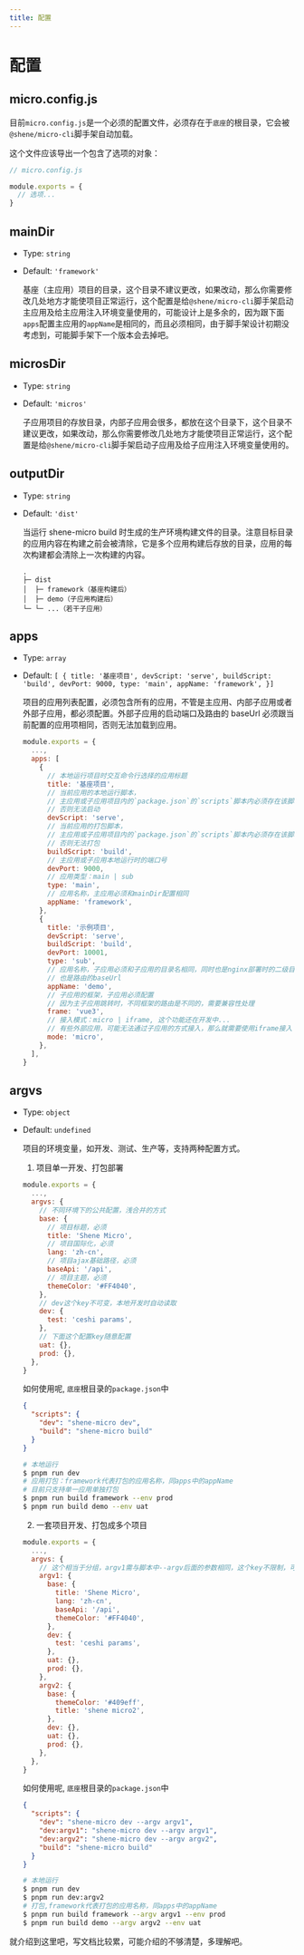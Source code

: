```yaml
---
title: 配置
---
```


# 配置

## micro.config.js

目前`micro.config.js`是一个必须的配置文件，必须存在于`底座`的根目录，它会被`@shene/micro-cli`脚手架自动加载。

这个文件应该导出一个包含了选项的对象：

```js
// micro.config.js

module.exports = {
  // 选项...
}
```

## mainDir

- Type: `string`
- Default: `'framework'`

  基座（主应用）项目的目录，这个目录不建议更改，如果改动，那么你需要修改几处地方才能使项目正常运行，这个配置是给`@shene/micro-cli`脚手架启动主应用及给主应用注入环境变量使用的，可能设计上是多余的，因为跟下面`apps`配置主应用的`appName`是相同的，而且必须相同，由于脚手架设计初期没考虑到，可能脚手架下一个版本会去掉吧。

## microsDir

- Type: `string`
- Default: `'micros'`

  子应用项目的存放目录，内部子应用会很多，都放在这个目录下，这个目录不建议更改，如果改动，那么你需要修改几处地方才能使项目正常运行，这个配置是给`@shene/micro-cli`脚手架启动子应用及给子应用注入环境变量使用的。

## outputDir

- Type: `string`
- Default: `'dist'`

  当运行 shene-micro build 时生成的生产环境构建文件的目录。注意目标目录的应用内容在构建之前会被清除，它是多个应用构建后存放的目录，应用的每次构建都会清除上一次构建的内容。

  ```
  .
  ├─ dist
  │  ├─ framework（基座构建后）
  │  ├─ demo（子应用构建后）
  └─ └─ ...（若干子应用）
  ```

## apps

- Type: `array`
- Default: `[ { title: '基座项目', devScript: 'serve', buildScript: 'build', devPort: 9000, type: 'main', appName: 'framework', }]`

  项目的应用列表配置，必须包含所有的应用，不管是主应用、内部子应用或者外部子应用，都必须配置。外部子应用的启动端口及路由的 baseUrl 必须跟当前配置的应用项相同，否则无法加载到应用。

  ```js
  module.exports = {
    ...,
    apps: [
      {
        // 本地运行项目时交互命令行选择的应用标题
        title: '基座项目',
        // 当前应用的本地运行脚本，
        // 主应用或子应用项目内的`package.json`的`scripts`脚本内必须存在该脚本
        // 否则无法启动
        devScript: 'serve',
        // 当前应用的打包脚本，
        // 主应用或子应用项目内的`package.json`的`scripts`脚本内必须存在该脚本
        // 否则无法打包
        buildScript: 'build',
        // 主应用或子应用本地运行时的端口号
        devPort: 9000,
        // 应用类型：main | sub
        type: 'main',
        // 应用名称，主应用必须和mainDir配置相同
        appName: 'framework',
      },
      {
        title: '示例项目',
        devScript: 'serve',
        buildScript: 'build',
        devPort: 10001,
        type: 'sub',
        // 应用名称，子应用必须和子应用的目录名相同，同时也是nginx部署时的二级目录
        // 也是路由的baseUrl
        appName: 'demo',
        // 子应用的框架，子应用必须配置
        // 因为主子应用跳转时，不同框架的路由是不同的，需要兼容性处理
        frame: 'vue3',
        // 接入模式：micro | iframe, 这个功能还在开发中...
        // 有些外部应用，可能无法通过子应用的方式接入，那么就需要使用iframe接入
        mode: 'micro',
      },
    ],
  }
  ```

## argvs

- Type: `object`
- Default: `undefined`

  项目的环境变量，如开发、测试、生产等，支持两种配置方式。

  1. 项目单一开发、打包部署

  ```js
  module.exports = {
    ...,
    argvs: {
      // 不同环境下的公共配置，浅合并的方式
      base: {
        // 项目标题，必须
        title: 'Shene Micro',
        // 项目国际化，必须
        lang: 'zh-cn',
        // 项目ajax基础路径，必须
        baseApi: '/api',
        // 项目主题，必须
        themeColor: '#FF4040',
      },
      // dev这个key不可变，本地开发时自动读取
      dev: {
        test: 'ceshi params',
      },
      // 下面这个配置key随意配置
      uat: {},
      prod: {},
    },
  }
  ```

  如何使用呢, `底座`根目录的`package.json`中

  ```json
  {
    "scripts": {
      "dev": "shene-micro dev",
      "build": "shene-micro build"
    }
  }
  ```

  ```bash
  # 本地运行
  $ pnpm run dev
  # 应用打包：framework代表打包的应用名称，同apps中的appName
  # 目前只支持单一应用单独打包
  $ pnpm run build framework --env prod
  $ pnpm run build demo --env uat
  ```

  2. 一套项目开发、打包成多个项目

  ```js
  module.exports = {
    ...,
    argvs: {
      // 这个相当于分组，argv1需与脚本中--argv后面的参数相同，这个key不限制，可以是任何值
      argv1: {
        base: {
          title: 'Shene Micro',
          lang: 'zh-cn',
          baseApi: '/api',
          themeColor: '#FF4040',
        },
        dev: {
          test: 'ceshi params',
        },
        uat: {},
        prod: {},
      },
      argv2: {
        base: {
          themeColor: '#409eff',
          title: 'shene micro2',
        },
        dev: {},
        uat: {},
        prod: {},
      },
    },
  }
  ```

  如何使用呢, `底座`根目录的`package.json`中

  ```json
  {
    "scripts": {
      "dev": "shene-micro dev --argv argv1",
      "dev:argv1": "shene-micro dev --argv argv1",
      "dev:argv2": "shene-micro dev --argv argv2",
      "build": "shene-micro build"
    }
  }
  ```

  ```bash
  # 本地运行
  $ pnpm run dev
  $ pnpm run dev:argv2
  # 打包,framework代表打包的应用名称，同apps中的appName
  $ pnpm run build framework --argv argv1 --env prod
  $ pnpm run build demo --argv argv2 --env uat
  ```

就介绍到这里吧，写文档比较累，可能介绍的不够清楚，多理解吧。
